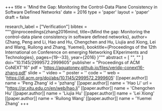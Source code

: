 +++
title = 'Mind the Gap: Monitoring the Control-Data Plane Consistency in Software Defined Networks'
date = 2016
type = 'paper'
layout = 'paper'
draft = false

research_label = ["Verification"]
bibtex = """@inproceedings{zhang2016mind,
  title={Mind the gap: Monitoring the control-data plane consistency in software defined networks},
  author={Zhang, Peng and Li, Hao and Hu, Chengchen and Hu, Liujia and Xiong, Lei and Wang, Ruilong and Zhang, Yuemei},
  booktitle={Proceedings of the 12th International on Conference on emerging Networking EXperiments and Technologies},
  pages={19--33},
  year={2016}
}"""
abstract = [
    "",
    ""
]
doi="10.1145/2999572.2999605"
publisher = "Proceedings of ACM CoNEXT'16"
pdf = 'https://aquatoney.github.io/files/veridp-conext16-zhang.pdf'
slide = ''
video = ''
poster = ''
code = ''
web = 'https://dl.acm.org/doi/abs/10.1145/2999572.2999605'
[[paper.author]]
    name = 'Peng Zhang'
    id = 'pzhang'
[[paper.author]]
    name = 'Hao Li'
    url = "https://gr.xjtu.edu.cn/en/web/hao.li"
[[paper.author]]
    name = 'Chengchen Hu'
[[paper.author]]
    name = 'Liujia Hu'
[[paper.author]]
    name = 'Lei Xiong'
[[paper.author]]
    name = 'Ruilong Wang'
[[paper.author]]
    name = 'Yuemei Zhang'
+++
